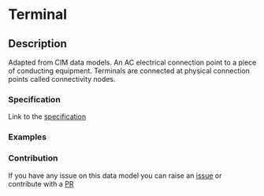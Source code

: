 # Terminal

## Description 

Adapted from CIM data models. An AC electrical connection point to a piece of conducting equipment. Terminals are connected at physical connection points called connectivity nodes.
### Specification

Link to the [specification](https://smart-data-models.github.io/dataModel.EnergyCIM/Terminal/doc/spec.md)
### Examples
### Contribution

 If you have any issue on this data model you can raise an [issue](https://github.com/smart-data-models/dataModel.EnergyCIM/issues)  or contribute with a [PR](https://github.com/smart-data-models/dataModel.EnergyCIM/pulls)